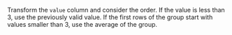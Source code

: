 Transform the `value` column and consider the order. If the value is less than 3, use the previously valid value. If the first rows of the group start with values smaller than 3, use the average of the group.